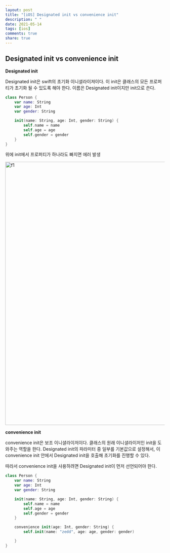 ```yaml
---
layout: post
title: "[iOS] Designated init vs convenience init"
description: " "
date: 2021-05-14
tags: [ios]
comments: true
share: true
---
```


## Designated init vs convenience init

**Designated init**

Designated init은 swift의 초기화 이니셜라이져이다. 이 init은 클래스의 모든 프로퍼티가 초기화 될 수 있도록 해야 한다. 이름은 Designated init이지만 init으로 쓴다.

```swift
class Person {
    var name: String
    var age: Int
    var gender: String

    init(name: String, age: Int, gender: String) {
        self.name = name
        self.age = age
        self.gender = gender
    }
}
```

위에 init에서 프로퍼티가 하나라도 빠지면 에러 발생

<img width="831" alt="f1" src="https://user-images.githubusercontent.com/45002556/108619299-1b18dd80-7467-11eb-85be-ff97c3b73f61.png">

**convenience init**

convenience init은 보조 이니셜라이저이다. 클래스의 원래 이니셜라이저인 init을 도와주는 역할을 한다. Designated init의 파라미터 중 일부를 기본값으로 설정해서, 이 convenience init 안에서 Designated init을 호출해 초기화를 진행할 수 있다.

따라서 convenience init을 사용하려면 Designated init이 먼저 선언되어야 한다.

```swift
class Person {
    var name: String
    var age: Int
    var gender: String

    init(name: String, age: Int, gender: String) {
        self.name = name
        self.age = age
        self.gender = gender
    }

    convenience init(age: Int, gender: String) {
        self.init(name: "zedd", age: age, gender: gender)

    }
}
```
